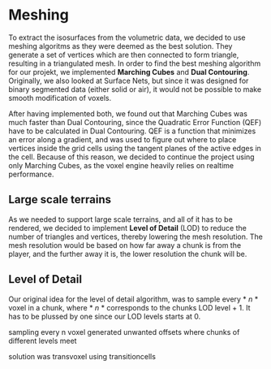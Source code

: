 # Meshing

To extract the isosurfaces from the volumetric data, we decided to use meshing algoritms as they were deemed as the best solution. They generate a set of vertices which are then connected to form triangle, resulting in a triangulated mesh.
In order to find the best meshing algorithm for our projekt, we implemented **Marching Cubes** and **Dual Contouring**. Originally, we also looked at Surface Nets, but since it was designed for binary segmented data (either solid or air), it would not be possible to make smooth modification of voxels.

After having implemented both, we found out that Marching Cubes was much faster than Dual Contouring, since the Quadratic Error Function (QEF) have to be calculated in Dual Contouring. QEF is a function that minimizes an error along a gradient, and was used to figure out where to place vertices inside the grid cells using the tangent planes of the active edges in the cell. Because of this reason, we decided to continue the project using only Marching Cubes, as the voxel engine heavily relies on realtime performance.

## Large scale terrains

As we needed to support large scale terrains, and all of it has to be rendered, we decided to implement **Level of Detail** (LOD) to reduce the number of triangles and vertices, thereby lowering the mesh resolution. The mesh resolution would be based on how far away a chunk is from the player, and the further away it is, the lower resolution the chunk will be. 

## Level of Detail

Our original idea for the level of detail algorithm, was to sample every * *n* * voxel in a chunk, where * *n* * corresponds to the chunks LOD level + 1. It has to be plussed by one since our LOD levels starts at 0. 


sampling every n voxel generated unwanted offsets where chunks of different levels meet

solution was transvoxel using transitioncells

